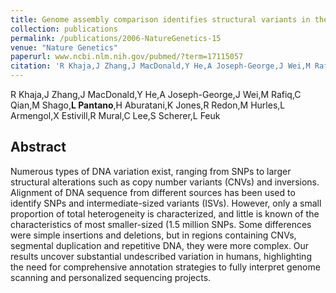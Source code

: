 ```yaml
---
title: Genome assembly comparison identifies structural variants in the human genome.
collection: publications
permalink: /publications/2006-NatureGenetics-15
venue: "Nature Genetics"
paperurl: www.ncbi.nlm.nih.gov/pubmed/?term=17115057
citation: 'R Khaja,J Zhang,J MacDonald,Y He,A Joseph-George,J Wei,M Rafiq,C Qian,M Shago,**L Pantano**,H Aburatani,K Jones,R Redon,M Hurles,L Armengol,X Estivill,R Mural,C Lee,S Scherer,L Feuk (2006) Genome assembly comparison identifies structural variants in the human genome. <i>Nature Genetics</i>'
---
```


R Khaja,J Zhang,J MacDonald,Y He,A Joseph-George,J Wei,M Rafiq,C Qian,M Shago,**L Pantano**,H Aburatani,K Jones,R Redon,M Hurles,L Armengol,X Estivill,R Mural,C Lee,S Scherer,L Feuk
## Abstract
Numerous types of DNA variation exist, ranging from SNPs to larger structural alterations such as copy number variants (CNVs) and inversions. Alignment of DNA sequence from different sources has been used to identify SNPs and intermediate-sized variants (ISVs). However, only a small proportion of total heterogeneity is characterized, and little is known of the characteristics of most smaller-sized (1.5 million SNPs. Some differences were simple insertions and deletions, but in regions containing CNVs, segmental duplication and repetitive DNA, they were more complex. Our results uncover substantial undescribed variation in humans, highlighting the need for comprehensive annotation strategies to fully interpret genome scanning and personalized sequencing projects.
